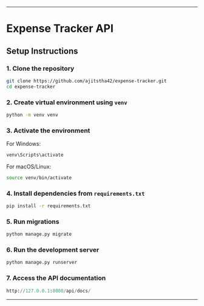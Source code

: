 
---

# Expense Tracker API

## Setup Instructions

### 1. Clone the repository

```bash
git clone https://github.com/ajitstha42/expense-tracker.git
cd expense-tracker
```

### 2. Create virtual environment using `venv`

```bash
python -m venv venv
```

### 3. Activate the environment

For Windows:

```bash
venv\Scripts\activate
```

For macOS/Linux:

```bash
source venv/bin/activate
```

### 4. Install dependencies from `requirements.txt`

```bash
pip install -r requirements.txt
```

### 5. Run migrations

```bash
python manage.py migrate
```

### 6. Run the development server

```bash
python manage.py runserver
```

### 7. Access the API documentation

```python
http://127.0.0.1:8000/api/docs/
```
---
